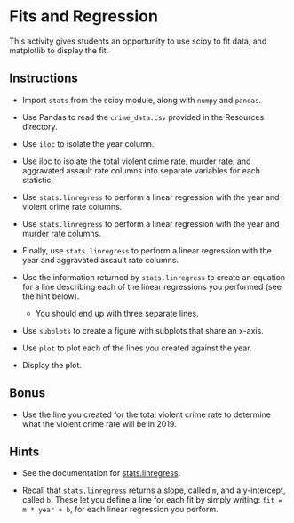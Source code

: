 # Fits and Regression

This activity gives students an opportunity to use scipy to fit data, and matplotlib to display the fit.

## Instructions

- Import `stats` from the scipy module, along with `numpy` and `pandas`.

- Use Pandas to read the `crime_data.csv` provided in the Resources directory.

- Use `iloc` to isolate the year column.

- Use iloc to isolate the total violent crime rate, murder rate, and aggravated assault rate columns into separate variables for each statistic.

- Use `stats.linregress` to perform a linear regression with the year and violent crime rate columns.

- Use `stats.linregress` to perform a linear regression with the year and murder rate columns.

- Finally, use `stats.linregress` to perform a linear regression with the year and aggravated assault rate columns.

- Use the information returned by `stats.linregress` to create an equation for a line describing each of the linear regressions you performed (see the hint below).

  - You should end up with three separate lines.

- Use `subplots` to create a figure with subplots that share an x-axis.

- Use `plot` to plot each of the lines you created against the year.

- Display the plot.

## Bonus

- Use the line you created for the total violent crime rate to determine what the violent crime rate will be in 2019.

## Hints

- See the documentation for [stats.linregress](https://docs.scipy.org/doc/scipy-0.19.0/reference/generated/scipy.stats.linregress.html).

- Recall that `stats.linregress` returns a slope, called `m`, and a y-intercept, called `b`. These let you define a line for each fit by simply writing: `fit = m * year + b`, for each linear regression you perform.
